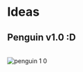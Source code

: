 # Ideas

Penguin v1.0 :D 
-----------------------
</br>![penguin 1 0](https://user-images.githubusercontent.com/45225968/59958169-259ffa00-9470-11e9-900b-46e4d880774b.jpg)
